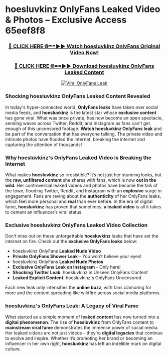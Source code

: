 # hoesluvkinz OnlyFans Leaked Video & Photos – Exclusive Access 65eef8f8

<div align="center">

### [🔴 CLICK HERE 🌐==►► Watch hoesluvkinz OnlyFans Original Video Now!](https://aff.leakpic.com/?utm_medium=9dac6e3e92780789e695eb65dc45befdb20081c8&utm_campaign=Link_for_leakpic_com_65eef8f8)

### [🔴 CLICK HERE 🌐==►► Download hoesluvkinz OnlyFans Leaked Content](https://aff.leakpic.com/?utm_medium=9dac6e3e92780789e695eb65dc45befdb20081c8&utm_campaign=Link_for_leakpic_com_65eef8f8)

[![Viral OnlyFans Leak](https://i.ibb.co.com/xMMVF88/686577567.gif)](https://aff.leakpic.com/?utm_medium=9dac6e3e92780789e695eb65dc45befdb20081c8&utm_campaign=Link_for_leakpic_com_65eef8f8)

</div>

### Shocking hoesluvkinz OnlyFans Leaked Content Revealed
In today's hyper-connected world, **OnlyFans leaks** have taken over social media feeds, and **hoesluvkinz** is the latest star whose **exclusive content** has gone viral. What was once private, has now become an open spectacle, sending waves across Twitter, Reddit, and Instagram as fans can't get enough of this uncensored footage. 
**Watch hoesluvkinz OnlyFans leak** and be part of the conversation that has everyone talking. The private video and intimate photos have flooded the internet, breaking the internet and capturing the attention of thousands!

### Why hoesluvkinz's OnlyFans Leaked Video is Breaking the Internet
What makes **hoesluvkinz** so irresistible? It’s not just her stunning looks, but the **raw, unfiltered content** she shares with fans, which is now **out in the wild**. Her controversial leaked videos and photos have become the talk of the town, flooding Twitter, Reddit, and Instagram with an **explosive** surge in engagement. 
Fans are raving about the **authenticity** of her OnlyFans leaks, which feel more personal and **real** than ever before. In the era of digital fame, **hoesluvkinz** has proven that sometimes, **a leaked video** is all it takes to cement an influencer’s viral status.

### Exclusive hoesluvkinz OnlyFans Leaked Video Collection
Don't miss out on these unforgettable **hoesluvkinz** leaks that have set the internet on fire. Check out the **exclusive OnlyFans leaks** below:

- hoesluvkinz OnlyFans **Leaked Nude Video**
- **Private OnlyFans Shower Leak** - You won’t believe your eyes!
- hoesluvkinz OnlyFans **Leaked Nude Photos**
- **Exclusive OnlyFans Leak on Instagram** - Only here!
- **Shocking Twitter Leak**: hoesluvkinz in Unseen OnlyFans Content
- **Leaked Explicit Content**: hoesluvkinz's OnlyFans Uncensored

Each new leak only intensifies the **online buzz**, with fans clamoring for more and the content spreading like wildfire across social media platforms.

### hoesluvkinz's OnlyFans Leak: A Legacy of Viral Fame
What started as a simple moment of **leaked content** has now turned into a **digital phenomenon**. The rise of **hoesluvkinz** from OnlyFans content to **mainstream viral fame** demonstrates the immense power of social media. 
Her leaked videos are not just videos – they’re **digital legacies** that continue to evolve and inspire. Whether it’s promoting her brand or becoming an influencer in her own right, **hoesluvkinz** has left an indelible mark on digital culture.
